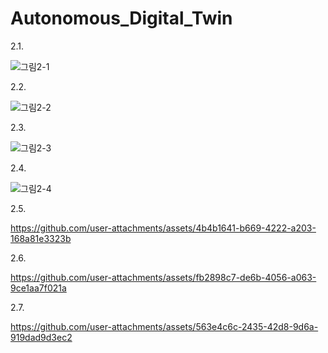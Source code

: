 # Autonomous_Digital_Twin

2.1. 

![그림2-1](https://github.com/user-attachments/assets/1c553b1a-94db-416e-94e9-b9f627b4be94)

2.2. 

![그림2-2](https://github.com/user-attachments/assets/14ebe87b-dd9f-4454-ba0b-85e80b625ec0)


2.3. 

![그림2-3](https://github.com/user-attachments/assets/384d9c8d-2356-4e5f-8622-f0f199c970da)

2.4. 

![그림2-4](https://github.com/user-attachments/assets/8ab26851-4ce0-42ad-95e1-65801371baa7)

2.5.

https://github.com/user-attachments/assets/4b4b1641-b669-4222-a203-168a81e3323b

2.6.

https://github.com/user-attachments/assets/fb2898c7-de6b-4056-a063-9ce1aa7f021a

2.7.

https://github.com/user-attachments/assets/563e4c6c-2435-42d8-9d6a-919dad9d3ec2


